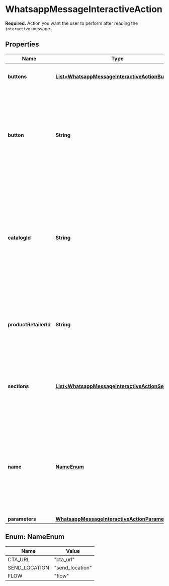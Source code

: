 

# WhatsappMessageInteractiveAction

**Required.** Action you want the user to perform after reading the `interactive` message.

## Properties

| Name | Type | Description | Notes |
|------------ | ------------- | ------------- | -------------|
|**buttons** | [**List&lt;WhatsappMessageInteractiveActionButton&gt;**](WhatsappMessageInteractiveActionButton.md) | Required for Reply Buttons. You can have up to 3 buttons. |  [optional] |
|**button** | **String** | Required for List Messages. Button content. It cannot be an empty string and must be unique within the message. Emojis are supported, markdown is not. Maximum length: 20 characters. |  [optional] |
|**catalogId** | **String** | Required for Single Product Messages and Multi-Product Messages. Unique identifier of the Facebook catalog linked to your WhatsApp Business Account. This ID can be retrieved via the [Meta Commerce Manager](https://business.facebook.com/commerce). |  [optional] |
|**productRetailerId** | **String** | Required for Single Product Messages and Multi-Product Messages. Unique identifier of the product in a catalog. |  [optional] |
|**sections** | [**List&lt;WhatsappMessageInteractiveActionSection&gt;**](WhatsappMessageInteractiveActionSection.md) | Required for List Messages and Multi-Product Messages. Array of section objects. Minimum of 1, maximum of 10. |  [optional] |
|**name** | [**NameEnum**](#NameEnum) | Action name. Required for Call-To-Action (CTA) buttons. - &#x60;cta_url&#x60;: Use for Call-To-Action (CTA) URL buttons. - &#x60;send_location&#x60;: Use for Location Request buttons. - &#x60;flow&#x60;: Use for Flow buttons. |  [optional] |
|**parameters** | [**WhatsappMessageInteractiveActionParameters**](WhatsappMessageInteractiveActionParameters.md) |  |  [optional] |



## Enum: NameEnum

| Name | Value |
|---- | -----|
| CTA_URL | &quot;cta_url&quot; |
| SEND_LOCATION | &quot;send_location&quot; |
| FLOW | &quot;flow&quot; |



